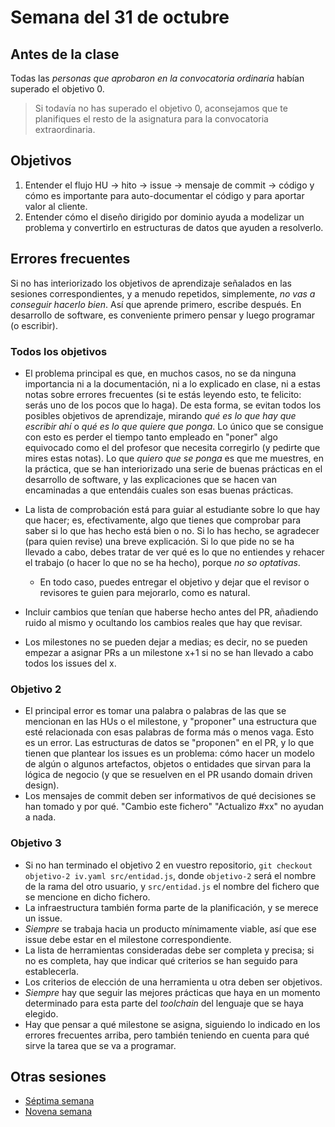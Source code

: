 # Semana del 31 de octubre



## Antes de la clase

Todas las *personas que aprobaron en la convocatoria ordinaria* habían
superado el objetivo 0.

> Si todavía no has superado el objetivo 0, aconsejamos que te
planifiques el resto de la asignatura para la convocatoria
extraordinaria.

## Objetivos

1. Entender el flujo HU → hito → issue → mensaje de commit → código y cómo es
   importante para auto-documentar el código y para aportar valor al
   cliente.
2. Entender cómo el diseño dirigido por dominio ayuda a modelizar un
   problema y convertirlo en estructuras de datos que ayuden a resolverlo.

## Errores frecuentes

Si no has interiorizado los objetivos de aprendizaje señalados en las
sesiones correspondientes, y a menudo repetidos, simplemente, *no vas
a conseguir hacerlo bien*. Así que aprende primero, escribe
después. En desarrollo de software, es conveniente primero pensar y
luego programar (o escribir).

### Todos los objetivos

* El problema principal es que, en muchos casos, no se da ninguna
  importancia ni a la documentación, ni a lo explicado en clase, ni a
  estas notas sobre errores frecuentes (si te estás leyendo esto, te
  felicito: serás uno de los pocos que lo haga). De esta forma, se
  evitan todos los posibles objetivos de aprendizaje, mirando *qué es
  lo que hay que escribir ahí* o *qué es lo que quiere que ponga*. Lo
  único que se consigue con esto es perder el tiempo tanto empleado en
  "poner" algo equivocado como el del profesor que necesita corregirlo
  (y pedirte que mires estas notas).  Lo que *quiero que se ponga* es
  que me muestres, en la práctica, que se han interiorizado una serie
  de buenas prácticas en el desarrollo de software, y las
  explicaciones que se hacen van encaminadas a que entendáis cuales
  son esas buenas prácticas.

* La lista de comprobación está para guiar al estudiante sobre lo que
hay que hacer; es, efectivamente, algo que tienes que comprobar para
saber si lo que has hecho está bien o no. Si lo has hecho, se
agradecer (para quien revise) una breve explicación. Si lo que pide no
se ha llevado a cabo, debes tratar de ver qué es lo que no entiendes
y rehacer el trabajo (o hacer lo que no se ha hecho), porque *no so
optativas*.
	* En todo caso, puedes entregar el objetivo y dejar que el revisor
      o revisores te guien para mejorarlo, como es natural.

* Incluir cambios que tenían que haberse hecho antes del PR, añadiendo ruido al
  mismo y ocultando los cambios reales que hay que revisar.
* Los milestones no se pueden dejar a medias; es decir, no se pueden empezar a
  asignar PRs a un milestone x+1 si no se han llevado a cabo todos los issues
  del x.

### Objetivo 2

* El principal error es tomar una palabra o palabras de las que se
  mencionan en las HUs o el milestone, y "proponer" una estructura que
  esté relacionada con esas palabras de forma más o menos vaga. Esto
  es un error. Las estructuras de datos se "proponen" en el PR, y lo
  que tienen que plantear los issues es un problema: cómo hacer un
  modelo de algún o algunos artefactos, objetos o entidades que sirvan
  para la lógica de negocio (y que se resuelven en el PR usando domain
  driven design).
* Los mensajes de commit deben ser informativos de qué decisiones se han tomado
  y por qué. "Cambio este fichero" "Actualizo #xx" no ayudan a nada.

### Objetivo 3
  * Si no han terminado el objetivo 2 en vuestro repositorio, `git checkout
    objetivo-2 iv.yaml src/entidad.js`, donde `objetivo-2` será el nombre de la
    rama del otro usuario, y `src/entidad.js` el nombre del fichero que se
    mencione en dicho fichero.
  * La infraestructura también forma parte de la planificación, y se merece un issue.
  * *Siempre* se trabaja hacia un producto mínimamente viable, así que ese issue
    debe estar en el milestone correspondiente.
  * La lista de herramientas consideradas debe ser completa y precisa; si no es
    completa, hay que indicar qué criterios se han seguido para establecerla.
  * Los criterios de elección de una herramienta u otra deben ser objetivos.
  * *Siempre* hay que seguir las mejores prácticas que haya en un momento
    determinado para esta parte del *toolchain* del lenguaje que se haya
    elegido.
  * Hay que pensar a qué milestone se asigna, siguiendo lo indicado en los
    errores frecuentes arriba, pero también teniendo en cuenta para qué sirve la
    tarea que se va a programar.

## Otras sesiones

* [Séptima semana](semana-07.md)
* [Novena semana](semana-09.md)

